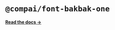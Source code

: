 # `@compai/font-bakbak-one`

[**Read the docs &rarr;**](https://components.ai/docs/typefaces/bakbak-one)
